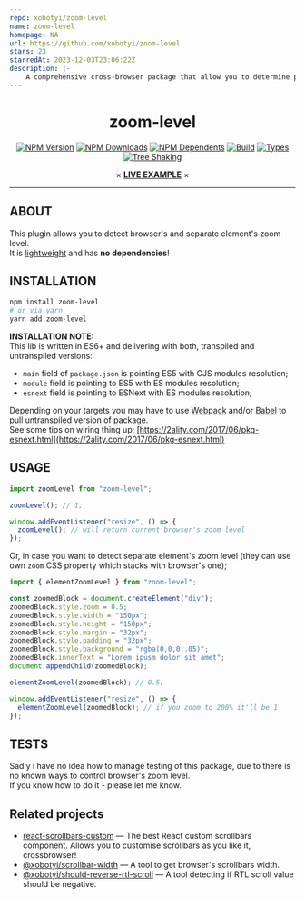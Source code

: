 ```yaml
---
repo: xobotyi/zoom-level
name: zoom-level
homepage: NA
url: https://github.com/xobotyi/zoom-level
stars: 23
starredAt: 2023-12-03T23:06:22Z
description: |-
    A comprehensive cross-browser package that allow you to determine page's and element's zoom level
---
```


<div align="center">

# zoom-level

[![NPM Version](https://flat.badgen.net/npm/v/zoom-level)](https://www.npmjs.com/package/zoom-level)
[![NPM Downloads](https://flat.badgen.net/npm/dm/zoom-level)](https://www.npmjs.com/package/zoom-level)
[![NPM Dependents](https://flat.badgen.net/npm/dependents/zoom-level)](https://www.npmjs.com/package/zoom-level)
[![Build](https://img.shields.io/github/workflow/status/xobotyi/zoom-level/CI?style=flat-square)](https://github.com/xobotyi/zoom-level/actions)
[![Types](https://flat.badgen.net/npm/types/zoom-level)](https://www.npmjs.com/package/zoom-level)
[![Tree Shaking](https://flat.badgen.net/bundlephobia/tree-shaking/zoom-level)](https://bundlephobia.com/result?p=zoom-level)

× **[LIVE EXAMPLE](https://codesandbox.io/s/zoomlevel-live-example-841ns)** ×

</div>

---

## ABOUT

This plugin allows you to detect browser's and separate element's zoom level.  
It is [lightweight](https://bundlephobia.com/result?p=zoom-level) and has **no dependencies**!

## INSTALLATION

```bash
npm install zoom-level
# or via yarn
yarn add zoom-level
```

**INSTALLATION NOTE:**  
This lib is written in ES6+ and delivering with both, transpiled and untranspiled versions:

- `main` field of `package.json` is pointing ES5 with CJS modules resolution;
- `module` field is pointing to ES5 with ES modules resolution;
- `esnext` field is pointing to ESNext with ES modules resolution;

Depending on your targets you may have to use [Webpack](https://webpack.js.org/) and/or
[Babel](http://babeljs.io/) to pull untranspiled version of package.  
See some tips on wiring thing
up: [https://2ality.com/2017/06/pkg-esnext.html](https://2ality.com/2017/06/pkg-esnext.html)

## USAGE

```javascript
import zoomLevel from "zoom-level";

zoomLevel(); // 1;

window.addEventListener("resize", () => {
  zoomLevel(); // will return current browser's zoom level
});
```

Or, in case you want to detect separate element's zoom level (they can use own `zoom` CSS property
which stacks with browser's one);

```javascript
import { elementZoomLevel } from "zoom-level";

const zoomedBlock = document.createElement("div");
zoomedBlock.style.zoom = 0.5;
zoomedBlock.style.width = "150px";
zoomedBlock.style.height = "150px";
zoomedBlock.style.margin = "32px";
zoomedBlock.style.padding = "32px";
zoomedBlock.style.background = "rgba(0,0,0,.05)";
zoomedBlock.innerText = "Lorem ipusm dolor sit amet";
document.appendChild(zoomedBlock);

elementZoomLevel(zoomedBlock); // 0.5;

window.addEventListener("resize", () => {
  elementZoomLevel(zoomedBlock); // if you zoom to 200% it'll be 1
});
```

## TESTS

Sadly i have no idea how to manage testing of this package, due to there is no known ways to control
browser's zoom level.  
If you know how to do it - please let me know.

## Related projects

- [react-scrollbars-custom](https://www.npmjs.com/package/react-scrollbars-custom) &mdash; The best
  React custom scrollbars component. Allows you to customise scrollbars as you like it,
  crossbrowser!
- [@xobotyi/scrollbar-width](https://www.npmjs.com/package/@xobotyi/scrollbar-width) &mdash; A tool
  to get browser's scrollbars width.
- [@xobotyi/should-reverse-rtl-scroll](https://www.npmjs.com/package/@xobotyi/should-reverse-rtl-scroll)
  &mdash; A tool detecting if RTL scroll value should be negative.

